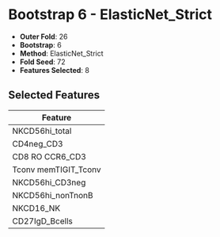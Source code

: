 # Bootstrap 6 - ElasticNet_Strict

- **Outer Fold**: 26
- **Bootstrap**: 6
- **Method**: ElasticNet_Strict
- **Fold Seed**: 72
- **Features Selected**: 8

## Selected Features

| Feature |
|---------|
| NKCD56hi_total |
| CD4neg_CD3 |
| CD8 RO CCR6_CD3 |
| Tconv memTIGIT_Tconv |
| NKCD56hi_CD3neg |
| NKCD56hi_nonTnonB |
| NKCD16_NK |
| CD27IgD_Bcells |
